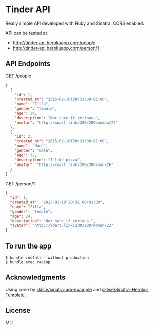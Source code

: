 # Tinder API
Really simple API developed with Ruby and Sinatra. CORS enabled.

API can be tested at
- http://tinder-api.herokuapp.com/people
- http://tinder-api.herokuapp.com/person/1

## API Endpoints

GET /people

```json
[
  {
    "id": 1,
    "created_at": "2015-02-10T20:31:08+01:00",
    "name": "Zilla",
    "gender": "female",
    "age": 24,
    "description": "Not sure if serious…",
    "avatar": "http://xoart.link/200/200/woman/22"
  },
  {
    "id": 2,
    "created_at": "2015-02-10T20:31:08+01:00",
    "name": "Nach",
    "gender": "male",
    "age": 32,
    "description": "I like pizza",
    "avatar": "http://xoart.link/200/200/man/26"
  }
]
```

GET /person/1

```json
{
  "id": 1,
  "created_at": "2015-02-10T20:31:08+01:00",
  "name": "Zilla",
  "gender": "female",
  "age": 24,
  "description": "Not sure if serious…",
  "avatar": "http://xoart.link/200/200/woman/22"
}
```

## To run the app

    $ bundle install --without production
    $ bundle exec rackup

## Acknowledgments

Using code by [sklise/sinatra-api-example](https://github.com/sklise/sinatra-api-example) and [sklise/Sinatra-Heroku-Template](https://github.com/sklise/Sinatra-Heroku-Template).

## License

MIT